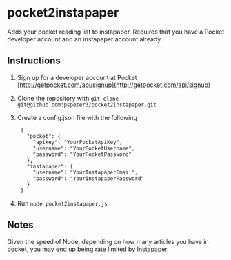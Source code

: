 pocket2instapaper
=================

Adds your pocket reading list to instapaper. Requires that you have a Pocket
developer account and an instapaper account already.

Instructions
------------

1. Sign up for a developer account at Pocket [http://getpocket.com/api/signup](http://getpocket.com/api/signup)
2. Clone the repository with `git clone git@github.com:pspeter3/pocket2instapaper.git`
3. Create a config.json file with the following

        {
          "pocket": {
            "apikey": "YourPocketApiKey",
            "username": "YourPocketUsername",
            "password": "YourPocketPassword"
          },
          "instapaper": {
            "username": "YourInstapaperEmail",
            "password": "YourInstapaperPassword"
          }
        }

4. Run `node pocket2instapaper.js`

Notes
-----

Given the speed of Node, depending on how many articles you have in pocket, you may end up being rate limited by Instapaper.